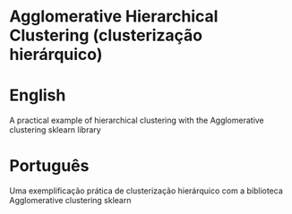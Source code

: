 # Agglomerative Hierarchical Clustering (clusterização hierárquico)

# English
A practical example of hierarchical clustering with the Agglomerative clustering sklearn library

# Português
Uma exemplificação prática de clusterização hierárquico com a biblioteca Agglomerative clustering sklearn

